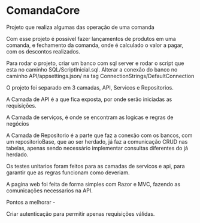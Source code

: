 # ComandaCore


Projeto que realiza algumas das operação de uma comanda

Com esse projeto é possivel fazer lançamentos de produtos em uma comanda,
e fechamento da comanda, onde é calculado o valor a pagar, com os descontos realizados.

Para rodar o projeto, criar um banco com sql server e rodar o script que esta no caminho SQL/ScriptInicial.sql.
Alterar a conexão do banco no caminho API/appsettings.json/ na tag ConnectionStrings/DefaultConnection


O projeto foi separado em 3 camadas, API, Servicos e Repositorios.

A Camada de API é a que fica exposta, por onde serão iniciadas as requisições.

A Camada de serviços, é onde se encontram as logicas e regras de negócios

A Camada de Repositorio é a parte que faz a conexão com os bancos, com um repositorioBase, que ao ser herdado, já faz a comunicação CRUD nas tabelas, 
apenas sendo necessário implementar consultas diferentes do já herdado.

Os testes unitarios foram feitos para as camadas de servicos e api, para garantir que as regras funcionam como deveriam.

A pagina web foi feita de forma simples com Razor e MVC, fazendo as comunicações necessarios na API.


Pontos a melhorar -

Criar autenticação para permitir apenas requisições válidas.
